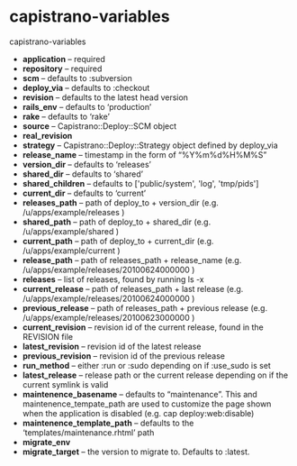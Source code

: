 # capistrano-variables
capistrano-variables

* **application** – required
* **repository** – required
* **scm** – defaults to :subversion
* **deploy_via** – defaults to :checkout
* **revision** – defaults to the latest head version
* **rails_env** – defaults to ‘production’
* **rake** – defaults to ‘rake’
* **source** – Capistrano::Deploy::SCM object
* **real_revision**
* **strategy** – Capistrano::Deploy::Strategy object defined by deploy_via
* **release_name** – timestamp in the form of “%Y%m%d%H%M%S”
* **version_dir** – defaults to ‘releases’
* **shared_dir** – defaults to ‘shared’
* **shared_children** – defaults to ['public/system', 'log', 'tmp/pids']
* **current_dir** – defaults to ‘current’
* **releases_path** – path of deploy_to + version_dir (e.g. /u/apps/example/releases )
* **shared_path** – path of deploy_to + shared_dir (e.g. /u/apps/example/shared )
* **current_path** – path of deploy_to + current_dir (e.g. /u/apps/example/current )
* **release_path** – path of releases_path + release_name (e.g. /u/apps/example/releases/20100624000000 )
* **releases** – list of releases, found by running ls -x
* **current_release** – path of releases_path + last release (e.g. /u/apps/example/releases/20100624000000 )
* **previous_release** – path of releases_path + previous release (e.g. /u/apps/example/releases/20100623000000 )
* **current_revision** – revision id of the current release, found in the REVISION file
* **latest_revision** – revision id of the latest release
* **previous_revision** – revision id of the previous release
* **run_method** – either :run or :sudo depending on if :use_sudo is set
* **latest_release** – release path or the current release depending on if the current symlink is valid
* **maintenence_basename** – defaults to “maintenance”. This and maintenence_tempate_path are used to customize the page shown when the application is disabled (e.g. cap deploy:web:disable)
* **maintenence_template_path** – defaults to the ‘templates/maintenance.rhtml’ path
* **migrate_env**
* **migrate_target** – the version to migrate to. Defaults to :latest.
